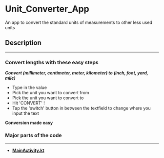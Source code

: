 # Unit_Converter_App
An app to convert the standard units of measurements to other less used units

## Description
---

### Convert lengths with these easy steps
***Convert (millimeter, centimeter, meter, kilometer) to (inch, foot, yard, mile)***
- Type in the value
- Pick the unit you want to convert from
- Pick the unit you want to convert to
- Hit 'CONVERT' !
- Tap the 'switch' button in between the textfield to change where you input the text

**Conversion made easy**

### Major parts of the code
---
- **[MainActivity.kt](https://github.com/Bamidele1234/Unit_Converter_App/blob/master/app/src/main/java/com/example/Unit_Converter_App/MainActivity.kt)**

